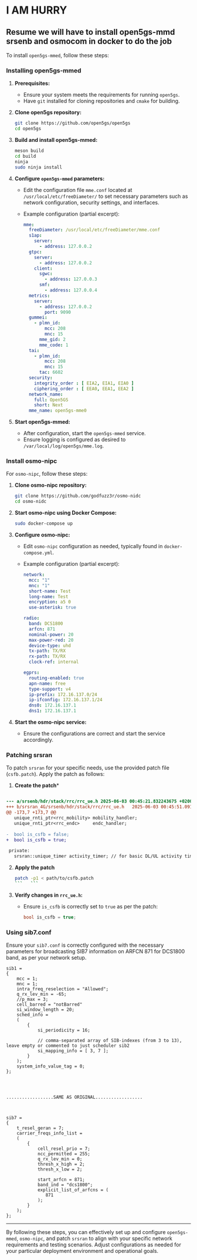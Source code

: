 # I AM HURRY

## Resume  we will have to install open5gs-mmd srsenb and osmocom in docker to do the job

To install `open5gs-mmed`, follow these steps:

### Installing open5gs-mmed

1. **Prerequisites:**

   * Ensure your system meets the requirements for running `open5gs`.
   * Have `git` installed for cloning repositories and `cmake` for building.

2. **Clone open5gs repository:**

   ```bash
   git clone https://github.com/open5gs/open5gs
   cd open5gs
   ```

3. **Build and install open5gs-mmed:**

   ```bash
   meson build
   cd build
   ninja
   sudo ninja install
   ```

4. **Configure `open5gs-mmed` parameters:**

   * Edit the configuration file `mme.conf` located at `/usr/local/etc/freeDiameter/` to set necessary parameters such as network configuration, security settings, and interfaces.
   * Example configuration (partial excerpt):

     ```yaml
     mme:
       freeDiameter: /usr/local/etc/freeDiameter/mme.conf
       s1ap:
         server:
           - address: 127.0.0.2
       gtpc:
         server:
           - address: 127.0.0.2
         client:
           sgwc:
             - address: 127.0.0.3
           smf:
             - address: 127.0.0.4
       metrics:
         server:
           - address: 127.0.0.2
             port: 9090
       gummei:
         - plmn_id:
             mcc: 208
             mnc: 15
           mme_gid: 2
           mme_code: 1
       tai:
         - plmn_id:
             mcc: 208
             mnc: 15
           tac: 6602
       security:
         integrity_order : [ EIA2, EIA1, EIA0 ]
         ciphering_order : [ EEA0, EEA1, EEA2 ]
       network_name:
         full: Open5GS
         short: Next
       mme_name: open5gs-mme0
     ```

5. **Start open5gs-mmed:**

   * After configuration, start the `open5gs-mmed` service.
   * Ensure logging is configured as desired to `/var/local/log/open5gs/mme.log`.

### Install osmo-nipc

For `osmo-nipc`, follow these steps:

1. **Clone osmo-nipc repository:**

   ```bash
   git clone https://github.com/godfuzz3r/osmo-nidc
   cd osmo-nidc
   ```

2. **Start osmo-nipc using Docker Compose:**

   ```bash
   sudo docker-compose up
   ```

3. **Configure osmo-nipc:**

   * Edit `osmo-nipc` configuration as needed, typically found in `docker-compose.yml`.
   * Example configuration (partial excerpt):

     ```yaml
     network:
       mcc: "1"
       mnc: "1"
       short-name: Test
       long-name: Test
       encryption: a5 0
       use-asterisk: true

     radio:
       band: DCS1800
       arfcn: 871
       nominal-power: 20
       max-power-red: 20
       device-type: uhd
       tx-path: TX/RX
       rx-path: TX/RX
       clock-ref: internal

     egprs:
       routing-enabled: true
       apn-name: free
       type-support: v4
       ip-prefix: 172.16.137.0/24
       ip-ifconfig: 172.16.137.1/24
       dns0: 172.16.137.1
       dns1: 172.16.137.1
     ```

4. **Start the osmo-nipc service:**

   * Ensure the configurations are correct and start the service accordingly.

### Patching srsran

To patch `srsran` for your specific needs, use the provided patch file (`csfb.patch`). Apply the patch as follows:

1. **Create the patch***

```patch

--- a/srsenb/hdr/stack/rrc/rrc_ue.h	2025-06-03 00:45:21.832243675 +0200
+++ b/srsran_4G/srsenb/hdr/stack/rrc/rrc_ue.h	2025-06-03 00:45:51.091399988 +0200
@@ -173,7 +173,7 @@
   unique_rnti_ptr<rrc_mobility> mobility_handler;
   unique_rnti_ptr<rrc_endc>     endc_handler;
 
-  bool is_csfb = false;
+  bool is_csfb = true;
 
 private:
   srsran::unique_timer activity_timer; // for basic DL/UL activity timeout
```

2. **Apply the patch**

   ```bash
   patch -p1 < path/to/csfb.patch
   ```   ```

3. **Verify changes in `rrc_ue.h`:**

   * Ensure `is_csfb` is correctly set to `true` as per the patch:

     ```cpp
     bool is_csfb = true;
     ```

### Using sib7.conf

Ensure your `sib7.conf` is correctly configured with the necessary parameters for broadcasting SIB7 information on ARFCN 871 for DCS1800 band, as per your network setup.


```
sib1 =
{
    mcc = 1;
    mnc = 1;
    intra_freq_reselection = "Allowed";
    q_rx_lev_min = -65;
    //p_max = 3;
    cell_barred = "notBarred"
    si_window_length = 20;
    sched_info =
    (
        {
            si_periodicity = 16;

            // comma-separated array of SIB-indexes (from 3 to 13), leave empty or commented to just scheduler sib2
            si_mapping_info = [ 3, 7 ];
        }
    );
    system_info_value_tag = 0;
};




..................SAME AS ORIGINAL..................



sib7 =
{
    t_resel_geran = 7;
    carrier_freqs_info_list =
    (
        {
            cell_resel_prio = 7;
            ncc_permitted = 255;
            q_rx_lev_min = 0;
            thresh_x_high = 2;
            thresh_x_low = 2;

            start_arfcn = 871;
            band_ind = "dcs1800";
            explicit_list_of_arfcns = (
               871
            );
        }
    );
};
```


---

By following these steps, you can effectively set up and configure `open5gs-mmed`, `osmo-nipc`, and patch `srsran` to align with your specific network requirements and testing scenarios. Adjust configurations as needed for your particular deployment environment and operational goals.
